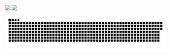 
<div> 
  <a href = "mailto:dev.kenzoishii@gmail.com"><img src="https://img.shields.io/badge/-Email-%23333?style=for-the-badge" target="_blank"></a>
  <a href="https://www.linkedin.com/in/kenzo-ishii/" target="_blank"><img src="https://img.shields.io/badge/-LinkedIn-%230077B5?style=for-the-badge&logo=linkedin&logoColor=white" target="_blank"></a> 
    
  ![Snake animation](https://github.com/KenzoIshii/github-contribution-grid-snake.svg/blob/main/github-user-contribution.svg)
    
 
</div>
